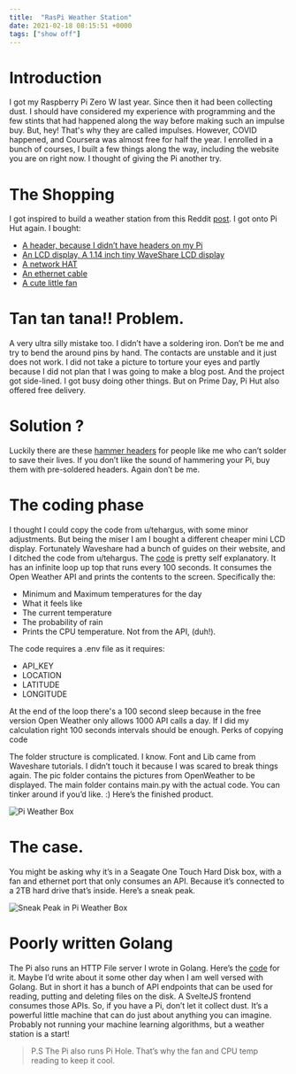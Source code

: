 ```yaml
---
title:  "RasPi Weather Station"
date: 2021-02-18 08:15:51 +0000
tags: ["show off"]
---
```


# Introduction

I got my Raspberry Pi Zero W last year. Since then it had been 
collecting dust. I should have considered my experience with programming
and the few stints that had happened along the way before making such 
an impulse buy. But, hey! That's why they are called impulses. However, 
COVID happened, and Coursera was almost free for half the year. I 
enrolled in a bunch of courses, I built a few things along the way, 
including the website you are on right now. I thought of giving the Pi 
another try.

# The Shopping

I got inspired to build a weather station from this Reddit [post](https://www.reddit.com/r/raspberry_pi/comments/nrus9l/i_too_built_uteharguss_weather_station_and_it_is/). I got onto Pi Hut again. I bought:

- [A header, because I didn’t have headers on my Pi](https://thepihut.com/products/gpio-header-for-raspberry-pi-a-b-pi-2-pi-3-pi-4-zero)
- [An LCD display, A 1.14 inch tiny WaveShare LCD display]()
- [A network HAT](https://thepihut.com/products/1-14-ips-lcd-display-module-240x135?variant=39693670252739)
- [An ethernet cable](https://thepihut.com/products/rj45-cat5e-ethernet-lan-cable-2m-black?variant=20063167578174)
- [A cute little fan](https://thepihut.com/products/miniature-5v-cooling-fan-for-raspberry-pi-and-other-computers?variant=31955934417)

# Tan tan tana!! Problem.

A very ultra silly mistake too. I didn’t have a soldering iron. Don’t
be me and try to bend the around pins by hand. The contacts are 
unstable and it just does not work. I did not take a picture to torture 
your eyes and partly because I did not plan that I was going to make a 
blog post. And the project got side-lined. I got busy doing other 
things. But on Prime Day, Pi Hut also offered free delivery. 

# Solution ?
Luckily there are these [hammer headers](https://thepihut.com/products/gpio-hammer-header-solderless?variant=28950933073)
for people like me who can’t solder to save their lives. If you don’t 
like the sound of hammering your Pi, buy them with pre-soldered headers.
Again don’t be me. 

# The coding phase
I thought I could copy the code from u/tehargus, with some minor 
adjustments. But being the miser I am I bought a different cheaper mini 
LCD display. Fortunately Waveshare had a bunch of guides on their 
website, and I ditched the code from u/tehargus. 
The [code](https://github.com/syedzayyan/pi_weather) is pretty self explanatory. It has an infinite loop up top that runs every 
100 seconds. It consumes the Open Weather API and prints the contents to
the screen. Specifically the:

- Minimum and Maximum temperatures for the day
- What it feels like
- The current temperature
- The probability of rain
- Prints the CPU temperature. Not from the API, (duh!).

The code requires a .env file as it requires:

- API_KEY
- LOCATION
- LATITUDE
- LONGITUDE

At the end of the loop there's a 100 second sleep because in the free
version Open Weather only allows 1000 API calls a day. If I did my 
calculation right 100 seconds intervals should be enough.
Perks of copying code

The folder structure is complicated. I know. Font and Lib came from 
Waveshare tutorials. I didn’t touch it because I was scared to break 
things again. The pic folder contains the pictures from OpenWeather to 
be displayed. The main folder contains main.py with the actual code. You
 can tinker around if you’d like. :)
Here’s the finished product. 

![Pi Weather Box](/images/whole.jpg)
# The case.
You might be asking why it’s in a Seagate One Touch Hard Disk box, 
with a fan and ethernet port that only consumes an API. Because it’s 
connected to a 2TB hard drive that’s inside. Here’s a sneak peak.

![Sneak Peak in Pi Weather Box](/images/inside-peak.jpg)

# Poorly written Golang
The Pi also runs an HTTP File server I wrote in Golang. Here’s
 the [code](https://github.com/syedzayyan/pi-file-server) for it. Maybe I’d write about it some other day when I am well
 versed with Golang. But in short it has a bunch of API endpoints that 
can be used for reading, putting and deleting files on the disk. A 
SvelteJS frontend consumes those APIs.
So, if you have a Pi, don’t let it collect dust. It’s a powerful 
little machine that can do just about anything you can imagine. Probably
 not running your machine learning algorithms, but a weather station is a
 start!

> P.S The Pi also runs Pi Hole. That’s why the fan and CPU temp reading to keep it cool.
